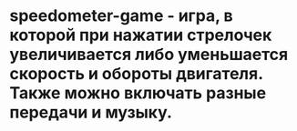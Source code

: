 # speedometer-game - игра, в которой при нажатии стрелочек увеличивается либо уменьшается скорость и обороты двигателя. Также можно включать разные передачи и музыку.